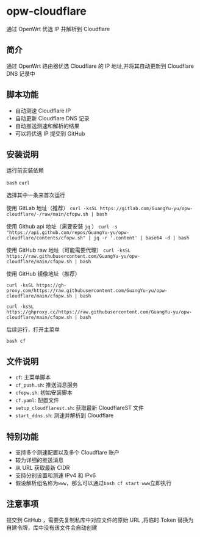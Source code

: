# opw-cloudflare

通过 OpenWrt 优选 IP 并解析到 Cloudflare

## 简介

通过 OpenWrt 路由器优选 Cloudflare 的 IP 地址,并将其自动更新到 Cloudflare DNS 记录中

## 脚本功能

- 自动测速 Cloudflare IP
- 自动更新 Cloudflare DNS 记录
- 自动推送测速和解析的结果
- 可以将优选 IP 提交到 GitHub

## 安装说明

运行前安装依赖

`bash` `curl`

选择其中一条来首次运行

使用 GitLab 地址（推荐）
```curl -ksSL https://gitlab.com/GuangYu-yu/opw-cloudflare/-/raw/main/cfopw.sh | bash```

使用 Github api 地址（需要安装 `jq` ）
```curl -s "https://api.github.com/repos/GuangYu-yu/opw-cloudflare/contents/cfopw.sh" | jq -r '.content' | base64 -d | bash```

使用 GitHub raw 地址（可能需要代理）
```curl -ksSL https://raw.githubusercontent.com/GuangYu-yu/opw-cloudflare/main/cfopw.sh | bash```

使用 GitHub 镜像地址（推荐）

```curl -ksSL https://gh-proxy.com/https://raw.githubusercontent.com/GuangYu-yu/opw-cloudflare/main/cfopw.sh | bash```

```curl -ksSL https://ghproxy.cc/https://raw.githubusercontent.com/GuangYu-yu/opw-cloudflare/main/cfopw.sh | bash```

后续运行，打开主菜单

`bash cf`

## 文件说明

- `cf`: 主菜单脚本
- `cf_push.sh`: 推送消息服务
- `cfopw.sh`: 初始安装脚本
- `cf.yaml`: 配置文件
- `setup_cloudflarest.sh`: 获取最新 CloudflareST 文件
- `start_ddns.sh`: 测速并解析到 Cloudflare

## 特别功能

- 支持多个测速配置以及多个 Cloudflare 账户
- 较为详细的推送消息
- 从 URL 获取最新 CIDR
- 支持分别设置和测速 IPv4 和 IPv6
- 假设解析组名称为`www`，那么可以通过`bash cf start www`立即执行

## 注意事项

提交到 GitHub ，需要先复制私库中对应文件的原始 URL ,将临时 Token 替换为自建令牌，库中没有该文件会自动创建
